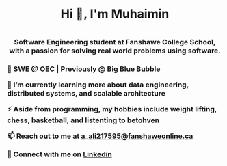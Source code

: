 <h1 align="center">Hi 👋, I'm Muhaimin<h1/>
<h3 align="center">Software Engineering student at Fanshawe College School, with a passion for solving real world problems using software.<h3/>
🏢 SWE @ OEC | Previously @ Big Blue Bubble

🌱 I’m currently learning more about data engineering, distributed systems, and scalable architecture

⚡ Aside from programming, my hobbies include weight lifting, chess, basketball, and listenting to betohven

📫 Reach out to me at **a_ali217595@fanshaweonline.ca**

💼 Connect with me on **[Linkedin](https://www.linkedin.com/in/abdulmuhaimin-ali/)**









